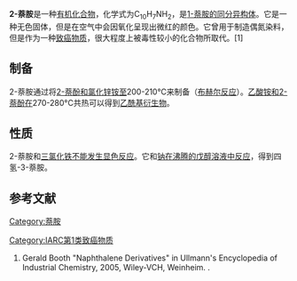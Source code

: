 **2-萘胺**是一种[有机化合物](../Page/有机化合物.md "wikilink")，化学式为C<sub>10</sub>H<sub>7</sub>NH<sub>2</sub>，是[1-萘胺的同分异构体](https://zh.wikipedia.org/wiki/1-萘胺 "wikilink")。它是一种无色固体，但是在空气中会因氧化呈现出微红的颜色。它曾用于制造偶氮染料，但是作为一种[致癌物质](https://zh.wikipedia.org/wiki/致癌 "wikilink")，很大程度上被毒性较小的化合物所取代。\[1\]

## 制备

2-萘胺通过将[2-萘酚和](../Page/2-萘酚.md "wikilink")[氯化锌铵至](https://zh.wikipedia.org/wiki/氯化锌铵 "wikilink")200-210°C来制备（[布赫尔反应](../Page/布赫尔反应.md "wikilink")）。[乙酸铵和](../Page/乙酸铵.md "wikilink")[2-萘酚在](../Page/2-萘酚.md "wikilink")270-280°C共热可以得到[乙酰基衍生物](../Page/乙酰基.md "wikilink")。

## 性质

2-萘胺和[三氯化铁不能发生](https://zh.wikipedia.org/wiki/三氯化铁 "wikilink")[显色反应](https://zh.wikipedia.org/wiki/显色反应 "wikilink")。它和[钠在沸腾的](../Page/钠.md "wikilink")[戊醇溶液中反应](../Page/戊醇.md "wikilink")，得到四氢-3-萘胺。

## 参考文献

[Category:萘胺](https://zh.wikipedia.org/wiki/Category:萘胺 "wikilink")

[Category:IARC第1类致癌物质](https://zh.wikipedia.org/wiki/Category:IARC第1类致癌物质 "wikilink")

1.  Gerald Booth "Naphthalene Derivatives" in Ullmann's Encyclopedia of
    Industrial Chemistry, 2005, Wiley-VCH, Weinheim. .